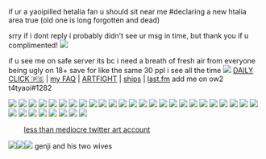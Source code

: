 if ur a yaoipilled hetalia fan u should sit near me #declaring a new htalia area true (old one is long forgotten and dead)

srry if i dont reply i probably didn't see ur msg in time, but thank you if u complimented! ![](https://komarev.com/ghpvc/?username=VlTTORlNO&color=red) 

if u see me on safe server its bc i need a breath of fresh air from everyone being ugly on 18+ save for like the same 30 ppl i see all the time
![](https://file.garden/ZgZOjIo9YF7EdB1r/SHINY.gif) [DAILY CLICK 🇵🇸](https://arab.org/click-to-help/palestine/) | [my FAQ](https://rentry.co/vittorinoFAQ) | [ARTFIGHT](https://artfight.net/~maimed) | [ships](https://rentry.co/luowelt) | [last.fm](https://www.last.fm/user/rex69420) add me on ow2 t4tyaoi#1282

![](https://gifcity.carrd.co/assets/images/gallery229/57438f79.png?v=26dffab5) ![](https://gifcity.carrd.co/assets/images/gallery50/ead1277b.gif?v=26dffab5) ![](https://gifcity.carrd.co/assets/images/gallery52/1e4b6384.gif?v=26dffab5) ![](https://gifcity.carrd.co/assets/images/gallery235/764cbb3f.gif?v=26dffab5) ![](https://images-wixmp-ed30a86b8c4ca887773594c2.wixmp.com/f/bc20df7c-8ea1-4e8d-98f1-1832f4748af5/d8ciswj-ac07d64b-a31a-44de-a1a3-ea81046766bb.png?token=eyJ0eXAiOiJKV1QiLCJhbGciOiJIUzI1NiJ9.eyJzdWIiOiJ1cm46YXBwOjdlMGQxODg5ODIyNjQzNzNhNWYwZDQxNWVhMGQyNmUwIiwiaXNzIjoidXJuOmFwcDo3ZTBkMTg4OTgyMjY0MzczYTVmMGQ0MTVlYTBkMjZlMCIsIm9iaiI6W1t7InBhdGgiOiJcL2ZcL2JjMjBkZjdjLThlYTEtNGU4ZC05OGYxLTE4MzJmNDc0OGFmNVwvZDhjaXN3ai1hYzA3ZDY0Yi1hMzFhLTQ0ZGUtYTFhMy1lYTgxMDQ2NzY2YmIucG5nIn1dXSwiYXVkIjpbInVybjpzZXJ2aWNlOmZpbGUuZG93bmxvYWQiXX0.7eo9mNbSdjrz9uKWOqcONaUDEVLX8c4VpdHVDO-X4-I) ![](https://images-wixmp-ed30a86b8c4ca887773594c2.wixmp.com/f/99e37479-826d-415f-99a2-c5dd0d96fd34/d10e814-7464c17c-bb10-4bdb-9e50-9e2aacc1ba43.gif?token=eyJ0eXAiOiJKV1QiLCJhbGciOiJIUzI1NiJ9.eyJzdWIiOiJ1cm46YXBwOjdlMGQxODg5ODIyNjQzNzNhNWYwZDQxNWVhMGQyNmUwIiwiaXNzIjoidXJuOmFwcDo3ZTBkMTg4OTgyMjY0MzczYTVmMGQ0MTVlYTBkMjZlMCIsIm9iaiI6W1t7InBhdGgiOiJcL2ZcLzk5ZTM3NDc5LTgyNmQtNDE1Zi05OWEyLWM1ZGQwZDk2ZmQzNFwvZDEwZTgxNC03NDY0YzE3Yy1iYjEwLTRiZGItOWU1MC05ZTJhYWNjMWJhNDMuZ2lmIn1dXSwiYXVkIjpbInVybjpzZXJ2aWNlOmZpbGUuZG93bmxvYWQiXX0.ROqohwm32Z4Y39T1WKtzpF3Jlctd4_6Hdtf3NKwSZzA) ![](https://gifcity.carrd.co/assets/images/gallery59/d3337ecf.jpg?v=26dffab5) ![](https://gifcity.carrd.co/assets/images/gallery236/3e15b6da.png?v=26dffab5) ![](https://images-wixmp-ed30a86b8c4ca887773594c2.wixmp.com/f/d610bfa3-c3b3-4d52-a6ea-c022945d95f4/d1h4zpf-8ca42647-ee61-460f-aa3e-43c45d9b10e5.gif?token=eyJ0eXAiOiJKV1QiLCJhbGciOiJIUzI1NiJ9.eyJzdWIiOiJ1cm46YXBwOjdlMGQxODg5ODIyNjQzNzNhNWYwZDQxNWVhMGQyNmUwIiwiaXNzIjoidXJuOmFwcDo3ZTBkMTg4OTgyMjY0MzczYTVmMGQ0MTVlYTBkMjZlMCIsIm9iaiI6W1t7InBhdGgiOiJcL2ZcL2Q2MTBiZmEzLWMzYjMtNGQ1Mi1hNmVhLWMwMjI5NDVkOTVmNFwvZDFoNHpwZi04Y2E0MjY0Ny1lZTYxLTQ2MGYtYWEzZS00M2M0NWQ5YjEwZTUuZ2lmIn1dXSwiYXVkIjpbInVybjpzZXJ2aWNlOmZpbGUuZG93bmxvYWQiXX0.bhIzDj5LMMUGYoBa8p5YMll--MBeK9Aj7xPXWwYAyBA) ![](https://images-wixmp-ed30a86b8c4ca887773594c2.wixmp.com/f/6f0c5910-f30c-4a74-b746-75e929963721/d2t3v8y-ef537be1-9d4e-4401-8023-dd922e474cc4.gif?token=eyJ0eXAiOiJKV1QiLCJhbGciOiJIUzI1NiJ9.eyJzdWIiOiJ1cm46YXBwOjdlMGQxODg5ODIyNjQzNzNhNWYwZDQxNWVhMGQyNmUwIiwiaXNzIjoidXJuOmFwcDo3ZTBkMTg4OTgyMjY0MzczYTVmMGQ0MTVlYTBkMjZlMCIsIm9iaiI6W1t7InBhdGgiOiJcL2ZcLzZmMGM1OTEwLWYzMGMtNGE3NC1iNzQ2LTc1ZTkyOTk2MzcyMVwvZDJ0M3Y4eS1lZjUzN2JlMS05ZDRlLTQ0MDEtODAyMy1kZDkyMmU0NzRjYzQuZ2lmIn1dXSwiYXVkIjpbInVybjpzZXJ2aWNlOmZpbGUuZG93bmxvYWQiXX0.OK-Xynm_xk1u17PZSkNZQxDdzXdSlChEmNGDECTF7R0) ![](https://images-wixmp-ed30a86b8c4ca887773594c2.wixmp.com/f/dc40a73c-cb84-4a55-a44a-7d2aead29cb5/d29z544-c997189c-60a6-4fa0-a032-52654914b5ff.png?token=eyJ0eXAiOiJKV1QiLCJhbGciOiJIUzI1NiJ9.eyJzdWIiOiJ1cm46YXBwOjdlMGQxODg5ODIyNjQzNzNhNWYwZDQxNWVhMGQyNmUwIiwiaXNzIjoidXJuOmFwcDo3ZTBkMTg4OTgyMjY0MzczYTVmMGQ0MTVlYTBkMjZlMCIsIm9iaiI6W1t7InBhdGgiOiJcL2ZcL2RjNDBhNzNjLWNiODQtNGE1NS1hNDRhLTdkMmFlYWQyOWNiNVwvZDI5ejU0NC1jOTk3MTg5Yy02MGE2LTRmYTAtYTAzMi01MjY1NDkxNGI1ZmYucG5nIn1dXSwiYXVkIjpbInVybjpzZXJ2aWNlOmZpbGUuZG93bmxvYWQiXX0.yDcWMt46VEbCzx_Yq6IZkMxnqysPLoxYUZJHJAgNfCE) ![](https://gifcity.carrd.co/assets/images/gallery131/329cf694.png?v=26dffab5) ![](https://gifcity.carrd.co/assets/images/gallery131/84edc252.gif?v=26dffab5) ![](https://gifcity.carrd.co/assets/images/gallery56/2c811c92.png?v=26dffab5) ![](https://images-wixmp-ed30a86b8c4ca887773594c2.wixmp.com/f/8fb9deb7-ab39-4f68-87e2-c82dbfb023da/d3dzh62-ca94f6ef-e00a-46db-8bc4-3dd92815f623.png?token=eyJ0eXAiOiJKV1QiLCJhbGciOiJIUzI1NiJ9.eyJzdWIiOiJ1cm46YXBwOjdlMGQxODg5ODIyNjQzNzNhNWYwZDQxNWVhMGQyNmUwIiwiaXNzIjoidXJuOmFwcDo3ZTBkMTg4OTgyMjY0MzczYTVmMGQ0MTVlYTBkMjZlMCIsIm9iaiI6W1t7InBhdGgiOiJcL2ZcLzhmYjlkZWI3LWFiMzktNGY2OC04N2UyLWM4MmRiZmIwMjNkYVwvZDNkemg2Mi1jYTk0ZjZlZi1lMDBhLTQ2ZGItOGJjNC0zZGQ5MjgxNWY2MjMucG5nIn1dXSwiYXVkIjpbInVybjpzZXJ2aWNlOmZpbGUuZG93bmxvYWQiXX0.cfEfzglYSE7suN2JocsERdX11jnSeHmscHhTpjxC6UE) ![](https://images-wixmp-ed30a86b8c4ca887773594c2.wixmp.com/f/8fb9deb7-ab39-4f68-87e2-c82dbfb023da/d2585fy-58d26fb2-912d-481c-9275-7faea1702cac.png?token=eyJ0eXAiOiJKV1QiLCJhbGciOiJIUzI1NiJ9.eyJzdWIiOiJ1cm46YXBwOjdlMGQxODg5ODIyNjQzNzNhNWYwZDQxNWVhMGQyNmUwIiwiaXNzIjoidXJuOmFwcDo3ZTBkMTg4OTgyMjY0MzczYTVmMGQ0MTVlYTBkMjZlMCIsIm9iaiI6W1t7InBhdGgiOiJcL2ZcLzhmYjlkZWI3LWFiMzktNGY2OC04N2UyLWM4MmRiZmIwMjNkYVwvZDI1ODVmeS01OGQyNmZiMi05MTJkLTQ4MWMtOTI3NS03ZmFlYTE3MDJjYWMucG5nIn1dXSwiYXVkIjpbInVybjpzZXJ2aWNlOmZpbGUuZG93bmxvYWQiXX0.iwYaFJZh1i3j47h0LRWL4JDmQIw0eAA9hbqjqCo7bTI) ![](https://images-wixmp-ed30a86b8c4ca887773594c2.wixmp.com/f/8f5967b9-fc84-45f6-a9c3-3938bfba7232/dbb0byt-f0a8446d-7362-4157-b26e-2afadec5009b.png?token=eyJ0eXAiOiJKV1QiLCJhbGciOiJIUzI1NiJ9.eyJzdWIiOiJ1cm46YXBwOjdlMGQxODg5ODIyNjQzNzNhNWYwZDQxNWVhMGQyNmUwIiwiaXNzIjoidXJuOmFwcDo3ZTBkMTg4OTgyMjY0MzczYTVmMGQ0MTVlYTBkMjZlMCIsIm9iaiI6W1t7InBhdGgiOiJcL2ZcLzhmNTk2N2I5LWZjODQtNDVmNi1hOWMzLTM5MzhiZmJhNzIzMlwvZGJiMGJ5dC1mMGE4NDQ2ZC03MzYyLTQxNTctYjI2ZS0yYWZhZGVjNTAwOWIucG5nIn1dXSwiYXVkIjpbInVybjpzZXJ2aWNlOmZpbGUuZG93bmxvYWQiXX0.CP9jS8ra3gUNAyu_Mfdj2m1mzh_NPA6l8RPXPYRtlPI) ![](https://images-wixmp-ed30a86b8c4ca887773594c2.wixmp.com/f/8f5967b9-fc84-45f6-a9c3-3938bfba7232/da08zuk-137602c7-f778-4154-9b2e-ffb75d77a9bb.png?token=eyJ0eXAiOiJKV1QiLCJhbGciOiJIUzI1NiJ9.eyJzdWIiOiJ1cm46YXBwOjdlMGQxODg5ODIyNjQzNzNhNWYwZDQxNWVhMGQyNmUwIiwiaXNzIjoidXJuOmFwcDo3ZTBkMTg4OTgyMjY0MzczYTVmMGQ0MTVlYTBkMjZlMCIsIm9iaiI6W1t7InBhdGgiOiJcL2ZcLzhmNTk2N2I5LWZjODQtNDVmNi1hOWMzLTM5MzhiZmJhNzIzMlwvZGEwOHp1ay0xMzc2MDJjNy1mNzc4LTQxNTQtOWIyZS1mZmI3NWQ3N2E5YmIucG5nIn1dXSwiYXVkIjpbInVybjpzZXJ2aWNlOmZpbGUuZG93bmxvYWQiXX0.hveFoOyoVY28Phju7wr4IxF-Tw75T0kDf33E7aZEpgc) ![](https://images-wixmp-ed30a86b8c4ca887773594c2.wixmp.com/f/8f5967b9-fc84-45f6-a9c3-3938bfba7232/d330dow-a88e3cfa-8664-4d93-ab69-cacefdff8492.png?token=eyJ0eXAiOiJKV1QiLCJhbGciOiJIUzI1NiJ9.eyJzdWIiOiJ1cm46YXBwOjdlMGQxODg5ODIyNjQzNzNhNWYwZDQxNWVhMGQyNmUwIiwiaXNzIjoidXJuOmFwcDo3ZTBkMTg4OTgyMjY0MzczYTVmMGQ0MTVlYTBkMjZlMCIsIm9iaiI6W1t7InBhdGgiOiJcL2ZcLzhmNTk2N2I5LWZjODQtNDVmNi1hOWMzLTM5MzhiZmJhNzIzMlwvZDMzMGRvdy1hODhlM2NmYS04NjY0LTRkOTMtYWI2OS1jYWNlZmRmZjg0OTIucG5nIn1dXSwiYXVkIjpbInVybjpzZXJ2aWNlOmZpbGUuZG93bmxvYWQiXX0.hPMWxKslPcdGk2xLu77b0Opti-0bGqbFN8ir35bzGr4) ![](https://images-wixmp-ed30a86b8c4ca887773594c2.wixmp.com/f/8f5967b9-fc84-45f6-a9c3-3938bfba7232/d5mhodc-5585e1f6-9155-4d82-8988-21cbd9f3069d.png?token=eyJ0eXAiOiJKV1QiLCJhbGciOiJIUzI1NiJ9.eyJzdWIiOiJ1cm46YXBwOjdlMGQxODg5ODIyNjQzNzNhNWYwZDQxNWVhMGQyNmUwIiwiaXNzIjoidXJuOmFwcDo3ZTBkMTg4OTgyMjY0MzczYTVmMGQ0MTVlYTBkMjZlMCIsIm9iaiI6W1t7InBhdGgiOiJcL2ZcLzhmNTk2N2I5LWZjODQtNDVmNi1hOWMzLTM5MzhiZmJhNzIzMlwvZDVtaG9kYy01NTg1ZTFmNi05MTU1LTRkODItODk4OC0yMWNiZDlmMzA2OWQucG5nIn1dXSwiYXVkIjpbInVybjpzZXJ2aWNlOmZpbGUuZG93bmxvYWQiXX0.2MRtFDpX5o7Hj8y2tOCUfy2RWq2NXwOzRq0ix8ejoQ0) ![](https://images-wixmp-ed30a86b8c4ca887773594c2.wixmp.com/f/8f5967b9-fc84-45f6-a9c3-3938bfba7232/d3emz3k-72d9cc70-391c-4a7e-8a43-a261808ab911.png?token=eyJ0eXAiOiJKV1QiLCJhbGciOiJIUzI1NiJ9.eyJzdWIiOiJ1cm46YXBwOjdlMGQxODg5ODIyNjQzNzNhNWYwZDQxNWVhMGQyNmUwIiwiaXNzIjoidXJuOmFwcDo3ZTBkMTg4OTgyMjY0MzczYTVmMGQ0MTVlYTBkMjZlMCIsIm9iaiI6W1t7InBhdGgiOiJcL2ZcLzhmNTk2N2I5LWZjODQtNDVmNi1hOWMzLTM5MzhiZmJhNzIzMlwvZDNlbXozay03MmQ5Y2M3MC0zOTFjLTRhN2UtOGE0My1hMjYxODA4YWI5MTEucG5nIn1dXSwiYXVkIjpbInVybjpzZXJ2aWNlOmZpbGUuZG93bmxvYWQiXX0.TBzz1nfPungyxeZhBI1lx1p-Xt28yN-t89o3kg_iSXE) ![](https://images-wixmp-ed30a86b8c4ca887773594c2.wixmp.com/f/8f5967b9-fc84-45f6-a9c3-3938bfba7232/d330dxe-8dd810b5-c282-4a36-a269-ffd9dfd07e7c.png?token=eyJ0eXAiOiJKV1QiLCJhbGciOiJIUzI1NiJ9.eyJzdWIiOiJ1cm46YXBwOjdlMGQxODg5ODIyNjQzNzNhNWYwZDQxNWVhMGQyNmUwIiwiaXNzIjoidXJuOmFwcDo3ZTBkMTg4OTgyMjY0MzczYTVmMGQ0MTVlYTBkMjZlMCIsIm9iaiI6W1t7InBhdGgiOiJcL2ZcLzhmNTk2N2I5LWZjODQtNDVmNi1hOWMzLTM5MzhiZmJhNzIzMlwvZDMzMGR4ZS04ZGQ4MTBiNS1jMjgyLTRhMzYtYTI2OS1mZmQ5ZGZkMDdlN2MucG5nIn1dXSwiYXVkIjpbInVybjpzZXJ2aWNlOmZpbGUuZG93bmxvYWQiXX0.ALe9ynZmiBkI9O-7FFn25gSeact2kMh5oOw0zzqtSw0) ![](https://images-wixmp-ed30a86b8c4ca887773594c2.wixmp.com/f/8f5967b9-fc84-45f6-a9c3-3938bfba7232/d27764f-1799ecd3-f80b-4d09-8188-43a30bc04f68.png?token=eyJ0eXAiOiJKV1QiLCJhbGciOiJIUzI1NiJ9.eyJzdWIiOiJ1cm46YXBwOjdlMGQxODg5ODIyNjQzNzNhNWYwZDQxNWVhMGQyNmUwIiwiaXNzIjoidXJuOmFwcDo3ZTBkMTg4OTgyMjY0MzczYTVmMGQ0MTVlYTBkMjZlMCIsIm9iaiI6W1t7InBhdGgiOiJcL2ZcLzhmNTk2N2I5LWZjODQtNDVmNi1hOWMzLTM5MzhiZmJhNzIzMlwvZDI3NzY0Zi0xNzk5ZWNkMy1mODBiLTRkMDktODE4OC00M2EzMGJjMDRmNjgucG5nIn1dXSwiYXVkIjpbInVybjpzZXJ2aWNlOmZpbGUuZG93bmxvYWQiXX0.qkjcwLOFHCHVIypq3qGlvuT5IEInz4i9fM_6Bd-8jRs) ![](https://images-wixmp-ed30a86b8c4ca887773594c2.wixmp.com/f/8f5967b9-fc84-45f6-a9c3-3938bfba7232/d330dcb-935205c6-4e70-4c9c-a15d-ec1837e6eb20.png?token=eyJ0eXAiOiJKV1QiLCJhbGciOiJIUzI1NiJ9.eyJzdWIiOiJ1cm46YXBwOjdlMGQxODg5ODIyNjQzNzNhNWYwZDQxNWVhMGQyNmUwIiwiaXNzIjoidXJuOmFwcDo3ZTBkMTg4OTgyMjY0MzczYTVmMGQ0MTVlYTBkMjZlMCIsIm9iaiI6W1t7InBhdGgiOiJcL2ZcLzhmNTk2N2I5LWZjODQtNDVmNi1hOWMzLTM5MzhiZmJhNzIzMlwvZDMzMGRjYi05MzUyMDVjNi00ZTcwLTRjOWMtYTE1ZC1lYzE4MzdlNmViMjAucG5nIn1dXSwiYXVkIjpbInVybjpzZXJ2aWNlOmZpbGUuZG93bmxvYWQiXX0.IxVzFQWth6NJVNCg2Sl8dkrtGhOagdK-hR1be6EdeaU) ![](https://gifcity.carrd.co/assets/images/gallery51/5355c76c.jpg?v=26dffab5) ![](https://images-wixmp-ed30a86b8c4ca887773594c2.wixmp.com/f/b4885879-70d7-4b76-abd3-30beea8bae44/d2x06v9-8399508d-1300-470b-8e8d-db4c562b0abb.jpg/v1/fill/w_99,h_56,q_75,strp/proud_to_be_evil_by_thesekrimzonflames_d2x06v9-fullview.jpg?token=eyJ0eXAiOiJKV1QiLCJhbGciOiJIUzI1NiJ9.eyJzdWIiOiJ1cm46YXBwOjdlMGQxODg5ODIyNjQzNzNhNWYwZDQxNWVhMGQyNmUwIiwiaXNzIjoidXJuOmFwcDo3ZTBkMTg4OTgyMjY0MzczYTVmMGQ0MTVlYTBkMjZlMCIsIm9iaiI6W1t7ImhlaWdodCI6Ijw9NTYiLCJwYXRoIjoiXC9mXC9iNDg4NTg3OS03MGQ3LTRiNzYtYWJkMy0zMGJlZWE4YmFlNDRcL2QyeDA2djktODM5OTUwOGQtMTMwMC00NzBiLThlOGQtZGI0YzU2MmIwYWJiLmpwZyIsIndpZHRoIjoiPD05OSJ9XV0sImF1ZCI6WyJ1cm46c2VydmljZTppbWFnZS5vcGVyYXRpb25zIl19.tA9XGONGoINO-Dl5uQ6Cc1-LV96Vb8qEjGoxCWyzzgE) ![](https://images-wixmp-ed30a86b8c4ca887773594c2.wixmp.com/f/b4885879-70d7-4b76-abd3-30beea8bae44/d2i03zb-2eb28b48-0886-4807-a320-3512cb51c1e0.jpg/v1/fill/w_99,h_56,q_75,strp/born_to_glomp_by_thesekrimzonflames_d2i03zb-fullview.jpg?token=eyJ0eXAiOiJKV1QiLCJhbGciOiJIUzI1NiJ9.eyJzdWIiOiJ1cm46YXBwOjdlMGQxODg5ODIyNjQzNzNhNWYwZDQxNWVhMGQyNmUwIiwiaXNzIjoidXJuOmFwcDo3ZTBkMTg4OTgyMjY0MzczYTVmMGQ0MTVlYTBkMjZlMCIsIm9iaiI6W1t7ImhlaWdodCI6Ijw9NTYiLCJwYXRoIjoiXC9mXC9iNDg4NTg3OS03MGQ3LTRiNzYtYWJkMy0zMGJlZWE4YmFlNDRcL2QyaTAzemItMmViMjhiNDgtMDg4Ni00ODA3LWEzMjAtMzUxMmNiNTFjMWUwLmpwZyIsIndpZHRoIjoiPD05OSJ9XV0sImF1ZCI6WyJ1cm46c2VydmljZTppbWFnZS5vcGVyYXRpb25zIl19.zWWdLivDXAKnjbbZPv_v0MTqQP6po-ht33-TvzR4eYQ) ![](https://images-wixmp-ed30a86b8c4ca887773594c2.wixmp.com/f/b4885879-70d7-4b76-abd3-30beea8bae44/d1y52v9-80a2fc0d-b526-4be1-a20c-b4dde01b8bc5.jpg/v1/fill/w_99,h_56,q_75,strp/you_annoy_me_by_thesekrimzonflames_d1y52v9-fullview.jpg?token=eyJ0eXAiOiJKV1QiLCJhbGciOiJIUzI1NiJ9.eyJzdWIiOiJ1cm46YXBwOjdlMGQxODg5ODIyNjQzNzNhNWYwZDQxNWVhMGQyNmUwIiwiaXNzIjoidXJuOmFwcDo3ZTBkMTg4OTgyMjY0MzczYTVmMGQ0MTVlYTBkMjZlMCIsIm9iaiI6W1t7ImhlaWdodCI6Ijw9NTYiLCJwYXRoIjoiXC9mXC9iNDg4NTg3OS03MGQ3LTRiNzYtYWJkMy0zMGJlZWE4YmFlNDRcL2QxeTUydjktODBhMmZjMGQtYjUyNi00YmUxLWEyMGMtYjRkZGUwMWI4YmM1LmpwZyIsIndpZHRoIjoiPD05OSJ9XV0sImF1ZCI6WyJ1cm46c2VydmljZTppbWFnZS5vcGVyYXRpb25zIl19.ZLGN4ce9UsskFjrLbVjPj6sSLOyxJGKf82ywcGpn6Zc) ![](https://images-wixmp-ed30a86b8c4ca887773594c2.wixmp.com/f/b4885879-70d7-4b76-abd3-30beea8bae44/d1y5bfe-2d0707ec-269c-43a3-95ab-421ed6ffa06f.jpg/v1/fill/w_99,h_56,q_75,strp/no_warning_by_thesekrimzonflames_d1y5bfe-fullview.jpg?token=eyJ0eXAiOiJKV1QiLCJhbGciOiJIUzI1NiJ9.eyJzdWIiOiJ1cm46YXBwOjdlMGQxODg5ODIyNjQzNzNhNWYwZDQxNWVhMGQyNmUwIiwiaXNzIjoidXJuOmFwcDo3ZTBkMTg4OTgyMjY0MzczYTVmMGQ0MTVlYTBkMjZlMCIsIm9iaiI6W1t7ImhlaWdodCI6Ijw9NTYiLCJwYXRoIjoiXC9mXC9iNDg4NTg3OS03MGQ3LTRiNzYtYWJkMy0zMGJlZWE4YmFlNDRcL2QxeTViZmUtMmQwNzA3ZWMtMjY5Yy00M2EzLTk1YWItNDIxZWQ2ZmZhMDZmLmpwZyIsIndpZHRoIjoiPD05OSJ9XV0sImF1ZCI6WyJ1cm46c2VydmljZTppbWFnZS5vcGVyYXRpb25zIl19.DNjq00M7YzycDoL2hJ52344sZx1wg7xU9vI_Ag7gw-s) ![](https://images-wixmp-ed30a86b8c4ca887773594c2.wixmp.com/f/b4885879-70d7-4b76-abd3-30beea8bae44/d1we9ov-272560b6-1abe-4a86-88a6-5c536d53aac5.jpg/v1/fill/w_99,h_56,q_75,strp/truth_by_thesekrimzonflames_d1we9ov-fullview.jpg?token=eyJ0eXAiOiJKV1QiLCJhbGciOiJIUzI1NiJ9.eyJzdWIiOiJ1cm46YXBwOjdlMGQxODg5ODIyNjQzNzNhNWYwZDQxNWVhMGQyNmUwIiwiaXNzIjoidXJuOmFwcDo3ZTBkMTg4OTgyMjY0MzczYTVmMGQ0MTVlYTBkMjZlMCIsIm9iaiI6W1t7ImhlaWdodCI6Ijw9NTYiLCJwYXRoIjoiXC9mXC9iNDg4NTg3OS03MGQ3LTRiNzYtYWJkMy0zMGJlZWE4YmFlNDRcL2Qxd2U5b3YtMjcyNTYwYjYtMWFiZS00YTg2LTg4YTYtNWM1MzZkNTNhYWM1LmpwZyIsIndpZHRoIjoiPD05OSJ9XV0sImF1ZCI6WyJ1cm46c2VydmljZTppbWFnZS5vcGVyYXRpb25zIl19.Y-vvvsbl6YZz1o2lW3MvLpnuUZZu4EDaBx8r5-HqPoY) ![](https://64.media.tumblr.com/a129ddb50bb319aff03bbc138b7d415d/1bf5183509c62356-d6/s100x200/ca0afc8fc466b664bf2ab2f1999fafb876ec3c41.gifv) ![](https://64.media.tumblr.com/3409d6decb6a23c02422af2746b263d3/d79b386dd434d7d8-07/s100x200/951b3a9fbbb3e829fe8aaf6878e43c45c9a0c378.jpg) ![](https://64.media.tumblr.com/4687472d4ff6923d4aa5a820ba3df44f/d79b386dd434d7d8-b6/s100x200/50a4ff44e8da23a4df0713e993a296de3eff187a.pnj)

⠀⠀⠀[less than mediocre twitter art account](https://twitter.com/vittodantes)⠀⠀⠀⠀⠀⠀⠀⠀⠀⠀⠀

![](https://file.garden/ZgZOjIo9YF7EdB1r/lucio300.png)![](https://file.garden/ZgZOjIo9YF7EdB1r/genji300.png)![](https://file.garden/ZgZOjIo9YF7EdB1r/cass300.png) genji and his two wives
